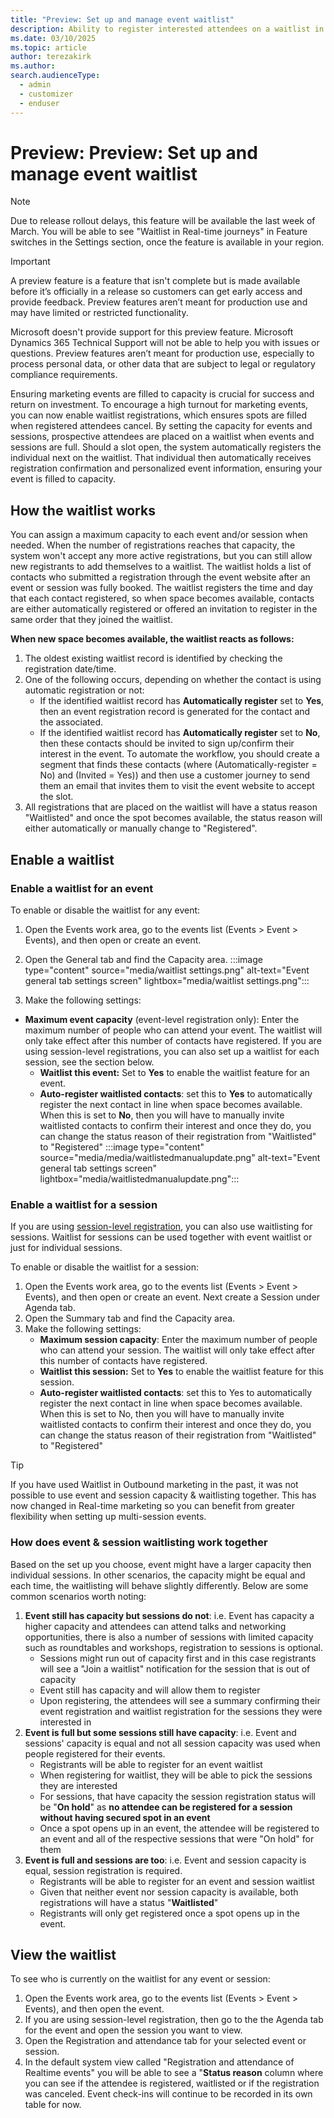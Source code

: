 ```yaml
---
title: "Preview: Set up and manage event waitlist"
description: Ability to register interested attendees on a waitlist in Dynamics 365 Customer Insights - Journeys.
ms.date: 03/10/2025
ms.topic: article
author: terezakirk
ms.author: 
search.audienceType: 
  - admin
  - customizer
  - enduser
---
```


# Preview: Preview: Set up and manage event waitlist
> [!NOTE]
> Due to release rollout delays, this feature will be available the last week of March. You will be able to see "Waitlist in Real-time journeys" in Feature switches in the Settings section, once the feature is available in your region.

> [!IMPORTANT]
> A preview feature is a feature that isn't complete but is made available before it’s officially in a release so customers can get early access and provide feedback. Preview features aren’t meant for production use and may have limited or restricted functionality.
>
> Microsoft doesn't provide support for this preview feature. Microsoft Dynamics 365 Technical Support will not be able to help you with issues or questions. Preview features aren’t meant for production use, especially to process personal data, or other data that are subject to legal or regulatory compliance requirements.

Ensuring marketing events are filled to capacity is crucial for success and return on investment. To encourage a high turnout for marketing events, you can now enable waitlist registrations, which ensures spots are filled when registered attendees cancel. By setting the capacity for events and sessions, prospective attendees are placed on a waitlist when events and sessions are full. Should a slot open, the system automatically registers the individual next on the waitlist. That individual then automatically receives registration confirmation and personalized event information, ensuring your event is filled to capacity.

## How the waitlist works
You can assign a maximum capacity to each event and/or session when needed. When the number of registrations reaches that capacity, the system won't accept any more active registrations, but you can still allow new registrants to add themselves to a waitlist. The waitlist holds a list of contacts who submitted a registration through the event website after an event or session was fully booked. The waitlist registers the time and day that each contact registered, so when space becomes available, contacts are either automatically registered or offered an invitation to register in the same order that they joined the waitlist. 

**When new space becomes available, the waitlist reacts as follows:**
1. The oldest existing waitlist record is identified by checking the registration date/time.
1. One of the following occurs, depending on whether the contact is using automatic registration or not:
    - If the identified waitlist record has **Automatically register** set to **Yes**, then an event registration record is generated for the contact and the associated.
    - If the identified waitlist record has **Automatically register** set to **No**, then these contacts should be invited to sign up/confirm their interest in the event. To automate the workflow, you should create a segment that finds these contacts (where (Automatically-register = No) and (Invited = Yes)) and then use a customer journey to send them an email that invites them to visit the event website to accept the slot.
1. All registrations that are placed on the waitlist will have a status reason "Waitlisted" and once the spot becomes available, the status reason will either automatically or manually change to "Registered".

## Enable a waitlist 
### Enable a waitlist for an event
To enable or disable the waitlist for any event:
1. Open the Events work area, go to the events list (Events > Event > Events), and then open or create an event.
1. Open the General tab and find the Capacity area.
   :::image type="content" source="media/waitlist settings.png" alt-text="Event general tab settings screen" lightbox="media/waitlist settings.png":::

1. Make the following settings:
  - **Maximum event capacity** (event-level registration only): Enter the maximum number of people who can attend your event. The waitlist will only take effect after this number of contacts have registered. If you are using session-level registrations, you can also set up a waitlist for each session, see the section below.
    - **Waitlist this event:** Set to **Yes** to enable the waitlist feature for an event.
    - **Auto-register waitlisted contacts**: set this to **Yes** to automatically register the next contact in line when space becomes available. When this is set to **No**, then you will have to manually invite waitlisted contacts to confirm their interest and once they do, you can change the status reason of their registration from "Waitlisted" to "Registered"
   :::image type="content" source="media/media/waitlistedmanualupdate.png" alt-text="Event general tab settings screen" lightbox="media/waitlistedmanualupdate.png":::

### Enable a waitlist for a session
If you are using [session-level registration]([url](https://learn.microsoft.com/en-us/dynamics365/customer-insights/journeys/real-time-journeys-event-session)), you can also use waitlisting for sessions. Waitlist for sessions can be used together with event waitlist or just for individual sessions. 

To enable or disable the waitlist for a session:
1. Open the Events work area, go to the events list (Events > Event > Events), and then open or create an event. Next create a Session under Agenda tab.
1. Open the Summary tab and find the Capacity area.
1. Make the following settings:
    - **Maximum session capacity**: Enter the maximum number of people who can attend your session. The waitlist will only take effect after this number of contacts have registered.
    - **Waitlist this session:** Set to **Yes** to enable the waitlist feature for this session.
    - **Auto-register waitlisted contacts**: set this to Yes to automatically register the next contact in line when space becomes available. When this is set to No, then you will have to manually invite waitlisted contacts to confirm their interest and once they do, you can change the status reason of their registration from "Waitlisted" to "Registered"

> [!TIP]
> If you have used Waitlist in Outbound marketing in the past, it was not possible to use event and session capacity & waitlisting together. This has now changed in Real-time marketing so you can benefit from greater flexibility when setting up multi-session events.

### How does event & session waitlisting work together
Based on the set up you choose, event might have a larger capacity then individual sessions. In other scenarios, the capacity might be equal and each time, the waitlisting will behave slightly differently. Below are some common scenarios worth noting: 
1. **Event still has capacity but sessions do not**: i.e. Event has capacity a higher capacity and attendees can attend talks and networking opportunities, there is also a number of sessions with limited capacity such as roundtables and workshops, registration to sessions is optional.
    - Sessions might run out of capacity first and in this case registrants will see a "Join a waitlist" notification for the session that is out of capacity
    - Event still has capacity and will allow them to register
    - Upon registering, the attendees will see a summary confirming their event registration and waitlist registration for the sessions they were interested in
1. **Event is full but some sessions still have capacity**: i.e. Event and sessions' capacity is equal and not all session capacity was used when people registered for their events.
    - Registrants will be able to register for an event waitlist
    - When registering for waitlist, they will be able to pick the sessions they are interested
    - For sessions, that have capacity the session registration status will be "**On hold**" as **no attendee can be registered for a session without having secured spot in an event**
    - Once a spot opens up in an event, the attendee will be registered to an event and all of the respective sessions that were "On hold" for them
1. **Event is full and sessions are too**: i.e. Event and session capacity is equal, session registration is required.
    - Registrants will be able to register for an event and session waitlist
    - Given that neither event nor session capacity is available, both registrations will have a status "**Waitlisted**"
    - Registrants will only get registered once a spot opens up in the event. 

## View the waitlist
To see who is currently on the waitlist for any event or session:

1. Open the Events work area, go to the events list (Events > Event > Events), and then open the event.
1. If you are using session-level registration, then go to the the Agenda tab for the event and open the session you want to view.
1. Open the Registration and attendance tab for your selected event or session.
1. In the default system view called "Registration and attendance of Realtime events" you will be able to see a "**Status reason** column where you can see if the attendee is registered, waitlisted or if the registration was canceled. Event check-ins will continue to be recorded in its own table for now. 

